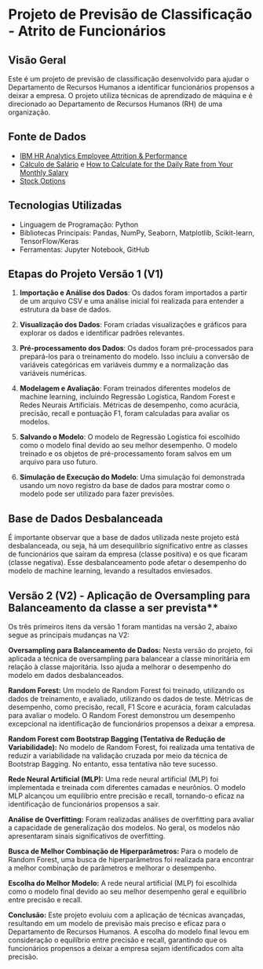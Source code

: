 # Projeto de Previsão de Classificação - Atrito de Funcionários

## Visão Geral

Este é um projeto de previsão de classificação desenvolvido para ajudar o Departamento de Recursos Humanos a identificar funcionários propensos a deixar a empresa. O projeto utiliza técnicas de aprendizado de máquina e é direcionado ao Departamento de Recursos Humanos (RH) de uma organização.

## Fonte de Dados

- [IBM HR Analytics Employee Attrition & Performance](https://www.kaggle.com/pavansubhasht/ibm-hr-analytics-attrition-dataset)
- [Cálculo de Salário](https://www.mom.gov.sg/employment-practices/salary/monthly-and-daily-salary) e [How to Calculate for the Daily Rate from Your Monthly Salary](https://sprout.zendesk.com/hc/en-us/articles/360030922133-How-to-Calculate-for-the-Daily-Rate-from-Your-Monthly-Salary-)
- [Stock Options](https://www.moneyunder30.com/employee-stock-options#:~:text=Typically%20they%20are%20granted%20to,a%20specific%20period%20of%20time.)

## Tecnologias Utilizadas

- Linguagem de Programação: Python
- Bibliotecas Principais: Pandas, NumPy, Seaborn, Matplotlib, Scikit-learn, TensorFlow/Keras
- Ferramentas: Jupyter Notebook, GitHub

## Etapas do Projeto Versão 1 (V1)

1. **Importação e Análise dos Dados**: Os dados foram importados a partir de um arquivo CSV e uma análise inicial foi realizada para entender a estrutura da base de dados.

2. **Visualização dos Dados**: Foram criadas visualizações e gráficos para explorar os dados e identificar padrões relevantes.

3. **Pré-processamento dos Dados**: Os dados foram pré-processados para prepará-los para o treinamento do modelo. Isso incluiu a conversão de variáveis categóricas em variáveis dummy e a normalização das variáveis numéricas.

4. **Modelagem e Avaliação**: Foram treinados diferentes modelos de machine learning, incluindo Regressão Logística, Random Forest e Redes Neurais Artificiais. Métricas de desempenho, como acurácia, precisão, recall e pontuação F1, foram calculadas para avaliar os modelos.

5. **Salvando o Modelo**: O modelo de Regressão Logística foi escolhido como o modelo final devido ao seu melhor desempenho. O modelo treinado e os objetos de pré-processamento foram salvos em um arquivo para uso futuro.

6. **Simulação de Execução do Modelo**: Uma simulação foi demonstrada usando um novo registro da base de dados para mostrar como o modelo pode ser utilizado para fazer previsões.

## Base de Dados Desbalanceada

É importante observar que a base de dados utilizada neste projeto está desbalanceada, ou seja, há um desequilíbrio significativo entre as classes de funcionários que saíram da empresa (classe positiva) e os que ficaram (classe negativa). Esse desbalanceamento pode afetar o desempenho do modelo de machine learning, levando a resultados enviesados.

## Versão 2 (V2) - Aplicação de Oversampling para Balanceamento da classe a ser prevista**

Os três primeiros itens da versão 1 foram mantidas na versão 2, abaixo segue as principais mudanças na V2:

**Oversampling para Balanceamento de Dados:**
Nesta versão do projeto, foi aplicada a técnica de oversampling para balancear a classe minoritária em relação à classe majoritária. Isso ajuda a melhorar o desempenho do modelo em dados desbalanceados.

**Random Forest:**
Um modelo de Random Forest foi treinado, utilizando os dados de treinamento, e avaliado, utilizando os dados de teste. Métricas de desempenho, como precisão, recall, F1 Score e acurácia, foram calculadas para avaliar o modelo. O Random Forest demonstrou um desempenho excepcional na identificação de funcionários propensos a deixar a empresa.

**Random Forest com Bootstrap Bagging (Tentativa de Redução de Variabilidade):**
No modelo de Random Forest, foi realizada uma tentativa de reduzir a variabilidade na validação cruzada por meio da técnica de Bootstrap Bagging. No entanto, essa tentativa não teve sucesso.

**Rede Neural Artificial (MLP):**
Uma rede neural artificial (MLP) foi implementada e treinada com diferentes camadas e neurônios. O modelo MLP alcançou um equilíbrio entre precisão e recall, tornando-o eficaz na identificação de funcionários propensos a sair.

**Análise de Overfitting:**
Foram realizadas análises de overfitting para avaliar a capacidade de generalização dos modelos. No geral, os modelos não apresentaram sinais significativos de overfitting.

**Busca de Melhor Combinação de Hiperparâmetros:**
Para o modelo de Random Forest, uma busca de hiperparâmetros foi realizada para encontrar a melhor combinação de parâmetros e melhorar o desempenho.

**Escolha do Melhor Modelo:**
A rede neural artificial (MLP) foi escolhida como o modelo final devido ao seu melhor desempenho geral e equilíbrio entre precisão e recall.

**Conclusão:**
Este projeto evoluiu com a aplicação de técnicas avançadas, resultando em um modelo de previsão mais preciso e eficaz para o Departamento de Recursos Humanos. A escolha do modelo final levou em consideração o equilíbrio entre precisão e recall, garantindo que os funcionários propensos a deixar a empresa sejam identificados com alta precisão.
